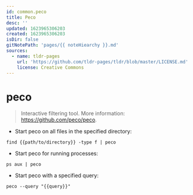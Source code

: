 ```yaml
---
id: common.peco
title: Peco
desc: ''
updated: 1623965306203
created: 1623965306203
isDir: false
gitNotePath: 'pages/{{ noteHiearchy }}.md'
sources:
  - name: tldr-pages
    url: 'https://github.com/tldr-pages/tldr/blob/master/LICENSE.md'
    license: Creative Commons
---
```

# peco

> Interactive filtering tool.
> More information: <https://github.com/peco/peco>.

- Start peco on all files in the specified directory:

`find {{path/to/directory}} -type f | peco`

- Start peco for running processes:

`ps aux | peco`

- Start peco with a specified query:

`peco --query "{{query}}"`

